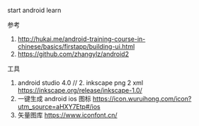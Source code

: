 start android learn

参考
1.  http://hukai.me/android-training-course-in-chinese/basics/firstapp/building-ui.html
2.  https://github.com/zhangylz/android2

工具
1. android studio 4.0
// 2. inkscape  png 2 xml https://inkscape.org/release/inkscape-1.0/
3. 一键生成 android ios 图标 https://icon.wuruihong.com/icon?utm_source=aHXY7Etp#/ios
4.  矢量图库 https://www.iconfont.cn/